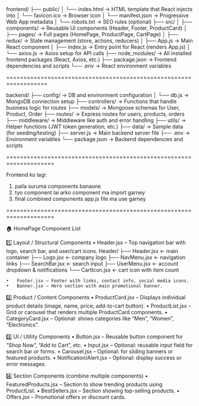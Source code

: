 frontend/
├── public/
│   └── index.html        → HTML template that React injects into
│   └── favicon.ico       → Browser icon
│   └── manifest.json     → Progressive Web App metadata
│   └── robots.txt        → SEO rules (optional)
├── src/
│   ├── components/       → Reusable UI components (Header, Footer, ProductCard)
│   ├── pages/            → Full pages (HomePage, ProductPage, CartPage)
│   ├── redux/            → State management (store, actions, reducers)
│   ├── App.js            → Main React component
│   ├── index.js          → Entry point for React (renders App.js)
│   └── axios.js          → Axios setup for API calls
├── node_modules/         → All installed frontend packages (React, Axios, etc.)
├── package.json          → Frontend dependencies and scripts
└── .env                  → React environment variables

==================================================================

backend/
├── config/          → DB and environment configuration
│   └── db.js        → MongoDB connection setup
├── controllers/     → Functions that handle business logic for routes
├── models/          → Mongoose schemas for User, Product, Order
├── routes/          → Express routes for users, products, orders
├── middleware/      → Middleware like auth and error handling
├── utils/           → Helper functions (JWT token generation, etc.)
├── data/            → Sample data (for seeding/testing)
├── server.js        → Main backend server file
├── .env             → Environment variables
└── package.json     → Backend dependencies and scripts

====================================================================

Frontend ko lagi:

1. paila suruma components banaune 
2. tyo component lai arko component ma import garney
3. final combined components app.js file ma use garney

====================================================================


🏠 HomePage Component List

1️⃣ Layout / Structural Components
	•	Header.jsx – Top navigation bar with logo, search bar, and user/cart icons.
        Header/
            ├── Header.jsx           ← main container
            ├── Logo.jsx             ← company logo
            ├── NavMenu.jsx          ← navigation links
            ├── SearchBar.jsx        ← search input
            ├── UserMenu.jsx         ← account dropdown & notifications
            └── CartIcon.jsx         ← cart icon with item count

	•	Footer.jsx – Footer with links, contact info, social media icons.
	•	Banner.jsx – Hero section with main promotional banner.

2️⃣ Product / Content Components
	•	ProductCard.jsx – Displays individual product details (image, name, price, add-to-cart button).
	•	ProductList.jsx – Grid or carousel that renders multiple ProductCard components.
	•	CategoryCard.jsx – Optional: shows categories like “Men”, “Women”, “Electronics”.

3️⃣ UI / Utility Components
	•	Button.jsx – Reusable button component for “Shop Now”, “Add to Cart”, etc.
	•	Input.jsx – Optional: reusable input field for search bar or forms.
	•	Carousel.jsx – Optional: for sliding banners or featured products.
	•	Notification/Alert.jsx – Optional: display success or error messages.

4️⃣ Section Components (combine multiple components)
	•	FeaturedProducts.jsx – Section to show trending products using ProductList.
	•	BestSellers.jsx – Section showing top-selling products.
	•	Offers.jsx – Promotional offers or discount cards.